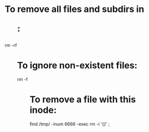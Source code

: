 # To remove all files and subdirs in <dir>:

rm -rf <dir>

# To ignore non-existent files:

rm -f <dir>

# To remove a file with this inode:

find /tmp/ -inum 6666 -exec rm -i '{}' \;
